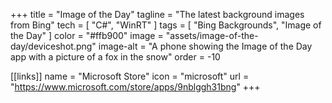 +++
title = "Image of the Day"
tagline = "The latest background images from Bing"
tech = [ "C#", "WinRT" ]
tags = [ "Bing Backgrounds", "Image of the Day" ]
color = "#ffb900"
image = "assets/image-of-the-day/deviceshot.png"
image-alt = "A phone showing the Image of the Day app with a picture of a fox in the snow"
order = -10

[[links]]
name = "Microsoft Store"
icon = "microsoft"
url = "https://www.microsoft.com/store/apps/9nblggh31bng"
+++